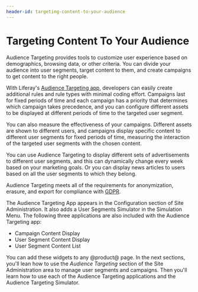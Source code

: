 ```yaml
---
header-id: targeting-content-to-your-audience
---
```


# Targeting Content To Your Audience

Audience Targeting provides tools to customize user experience based on 
demographics, browsing data, or other criteria. You can divide your audience 
into user segments, target content to them, and create campaigns to get content
to the right people. 

With Liferay's [Audience Targeting app](http://www.liferay.com/marketplace),
developers can easily create additional rules and rule types with minimal
coding effort. Campaigns last for fixed periods of time and each campaign has
a priority that determines which campaign takes precedence, and you can
configure different assets to be displayed at different periods of time to the
targeted user segment.

You can also measure the effectiveness of your campaigns. Different assets are
shown to different users, and campaigns display specific content to different
user segments for fixed periods of time, measuring the interaction of the
targeted user segments with the chosen content.

You can use Audience Targeting to display different sets of advertisements to
different user segments, and this can dynamically change every week based on
your marketing goals. Or you can display news articles to users based on all
the user segments to which they belong. 

Audience Targeting meets all of the requirements for anonymization, erasure,
and export for compliance with [GDPR](/docs/7-1/user/-/knowledge_base/u/managing-user-data).
 
The Audience Targeting App appears in the Configuration section of Site
Administration. It also adds a User Segments Simulator in the Simulation
Menu. The following three applications are also included with the Audience
Targeting app:

- Campaign Content Display
- User Segment Content Display
- User Segment Content List

You can add these widgets to any @product@ page. In the next sections, you'll
lean how to use the *Audience Targeting* section of the Site Administration
area to manage user segments and campaigns. Then you'll learn how to use each
of the Audience Targeting applications and the Audience Targeting Simulator.
